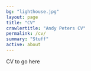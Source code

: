 ```yaml
---
bg: "lighthouse.jpg"
layout: page
title: "CV"
crawlertitle: "Andy Peters CV"
permalink: /cv/
summary: "Stuff"
active: about
---
```


CV to go here